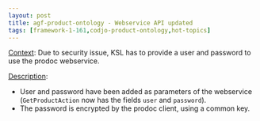 ```yaml
---
layout: post
title: agf-product-ontology - Webservice API updated
tags: [framework-1-161,codjo-product-ontology,hot-topics]
---
```

<u>Context</u>:
Due to security issue, KSL has to provide a user and password to use the prodoc webservice.

<u>Description</u>:
* User and password have been added as parameters of the webservice (```GetProductAction``` now has the fields ```user``` and ```password```).
* The password is encrypted by the prodoc client, using a common key.